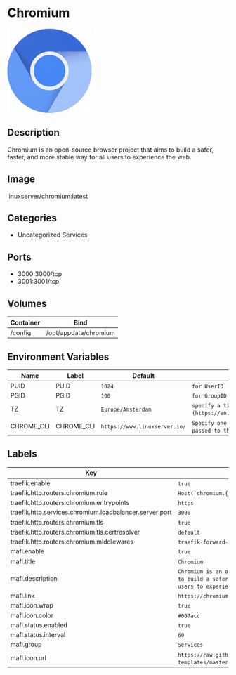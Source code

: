 # Chromium

![Logo](images/Chromium.png)

## Description
Chromium is an open\-source browser project that aims to build a safer, faster, and more stable way for all users to experience the web.

## Image
linuxserver/chromium:latest

## Categories
- Uncategorized Services

## Ports
- 3000:3000/tcp
- 3001:3001/tcp

## Volumes
| Container | Bind |
|-----------|------|
| /config | /opt/appdata/chromium |

## Environment Variables
| Name | Label | Default | Description |
|------|-------|---------|-------------|
| PUID | PUID | ```1024``` | ```for UserID``` |
| PGID | PGID | ```100``` | ```for GroupID``` |
| TZ | TZ | ```Europe/Amsterdam``` | ```specify a timezone to use, see this [list](https://en.wikipedia.org/wiki/List_of_tz_database_time_zones#List).``` |
| CHROME_CLI | CHROME_CLI | ```https://www.linuxserver.io/``` | ```Specify one or multiple Chromium CLI flags, this string will be passed to the application in full.``` |

## Labels
| Key | Value |
|-----|-------|
| traefik.enable | ```true``` |
| traefik.http.routers.chromium.rule | ```Host(`chromium.{$TRAEFIK_INGRESS_DOMAIN}`)``` |
| traefik.http.routers.chromium.entrypoints | ```https``` |
| traefik.http.services.chromium.loadbalancer.server.port | ```3000``` |
| traefik.http.routers.chromium.tls | ```true``` |
| traefik.http.routers.chromium.tls.certresolver | ```default``` |
| traefik.http.routers.chromium.middlewares | ```traefik-forward-auth``` |
| mafl.enable | ```true``` |
| mafl.title | ```Chromium``` |
| mafl.description | ```Chromium is an open-source browser project that aims to build a safer, faster, and more stable way for all users to experience the web.``` |
| mafl.link | ```https://chromium.{$TRAEFIK_INGRESS_DOMAIN}``` |
| mafl.icon.wrap | ```true``` |
| mafl.icon.color | ```#007acc``` |
| mafl.status.enabled | ```true``` |
| mafl.status.interval | ```60``` |
| mafl.group | ```Services``` |
| mafl.icon.url | ```https://raw.githubusercontent.com/linuxserver/docker-templates/master/linuxserver.io/img/chromium-logo.png``` |

